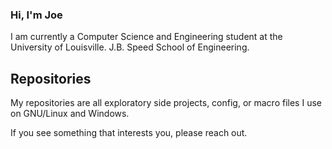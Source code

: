 ### Hi, I'm Joe
I am currently a Computer Science and Engineering student at the University of Louisville. J.B. Speed School of Engineering.

## Repositories
My repositories are all exploratory side projects, config, or macro files I use on GNU/Linux and Windows.

If you see something that interests you, please reach out.

<!--
Here are some ideas to get you started:
- 💬 Ask me about ...
- 📫 How to reach me: ...
-->
